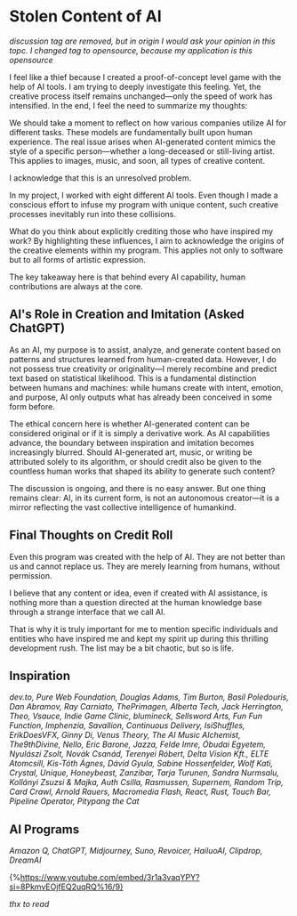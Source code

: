 # Stolen Content of AI

_discussion tag are removed, but in origin I would ask your opinion in this topc. I changed tag to opensource, because my application is this opensource_

I feel like a thief because I created a proof-of-concept level game with the help of AI tools. I am trying to deeply investigate this feeling.
Yet, the creative process itself remains unchanged—only the speed of work has intensified. In the end, I feel the need to summarize my thoughts:

We should take a moment to reflect on how various companies utilize AI for different tasks. These models are fundamentally built upon human experience. The real issue arises when AI-generated content mimics the style of a specific person—whether a long-deceased or still-living artist. This applies to images, music, and soon, all types of creative content.

I acknowledge that this is an unresolved problem.

In my project, I worked with eight different AI tools. Even though I made a conscious effort to infuse my program with unique content, such creative processes inevitably run into these collisions.

What do you think about explicitly crediting those who have inspired my work? By highlighting these influences, I aim to acknowledge the origins of the creative elements within my program. This applies not only to software but to all forms of artistic expression.

The key takeaway here is that behind every AI capability, human contributions are always at the core.

## AI's Role in Creation and Imitation (Asked ChatGPT)

As an AI, my purpose is to assist, analyze, and generate content based on patterns and structures learned from human-created data. However, I do not possess true creativity or originality—I merely recombine and predict text based on statistical likelihood. This is a fundamental distinction between humans and machines: while humans create with intent, emotion, and purpose, AI only outputs what has already been conceived in some form before.

The ethical concern here is whether AI-generated content can be considered original or if it is simply a derivative work. As AI capabilities advance, the boundary between inspiration and imitation becomes increasingly blurred. Should AI-generated art, music, or writing be attributed solely to its algorithm, or should credit also be given to the countless human works that shaped its ability to generate such content?

The discussion is ongoing, and there is no easy answer. But one thing remains clear: AI, in its current form, is not an autonomous creator—it is a mirror reflecting the vast collective intelligence of humankind.

## Final Thoughts on Credit Roll

Even this program was created with the help of AI.
They are not better than us and cannot replace us.
They are merely learning from humans, without permission.

I believe that any content or idea, even if created with AI assistance,
is nothing more than a question directed at the human knowledge base through a strange interface that we call AI.

That is why it is truly important for me to mention specific individuals and entities who have inspired me and kept my spirit up during this thrilling development rush. The list may be a bit chaotic, but so is life.

## Inspiration

_dev.to, Pure Web Foundation, Douglas Adams, Tim Burton, Basil Poledouris, Dan Abramov, Ray Carniato, ThePrimagen, Alberta Tech,
Jack Herrington, Theo, Vsauce, Indie Game Clinic, blumineck, Sellsword Arts, Fun Fun Function, Imphenzia, Savallion, Continuous Delivery, IsiShuffles, ErikDoesVFX, Ginny Di, Venus Theory, The AI Music Alchemist, The9thDivine, Nello, Eric Barone, Jazza, Felde Imre, Óbudai Egyetem, Nyulászi Zsolt, Novák Csanád, Terenyei Róbert, Delta Vision Kft., ELTE Atomcsill, Kis-Tóth Ágnes, Dávid Gyula, Sabine Hossenfelder, Wolf Kati, Crystal, Unique, Honeybeast, Zanzibar, Tarja Turunen, Sandra Nurmsalu, Kollányi Zsuzsi & Majka, Auth Csilla, Rasmussen, Supernem, Random Trip, Card Crawl, Arnold Rauers, Macromedia Flash, React, Rust, Touch Bar, Pipeline Operator, Pitypang the Cat_

## AI Programs

_Amazon Q, ChatGPT, Midjourney, Suno, Revoicer, HailuoAI, Clipdrop, DreamAI_


{%https://www.youtube.com/embed/3r1a3vaqYPY?si=8PkmvEOjfEQ2uqRQ%16/9}

_thx to read_




